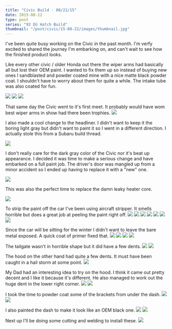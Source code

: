 ```yaml
---
title: "Civic Build - 08/22/15"
date: 2015-08-22
type: post
series: "93 EG Hatch Build"
thumbnail: "/post/civic/15-08-22/images/thumbnail.jpg"
---
```


I've been quite busy working on the Civic in the past month. I'm verfy excited to shared the journey I'm embarking on, and can't wait to see how the finished product looks.

Like every other civic / older Honda out there the wiper arms had basically all but lost their OEM paint. I wanted to fix them up so instead of buying new ones I sandblasted and powder coated mine with a nice matte black powder coat. I shouldn't have to worry about them for quite a while. The intake tube was also coated for fun.

![](images/1.jpg)
![](images/2.jpg)
![](images/3.jpg)

That same day the Civic went to it's first meet. It probably would have wom best wiper arms in show had there been trophies.
![](images/4.jpg)

I also made a cool change to the headliner. I didn't want to keep it the boring light gray but didn't want to paint it so I went in a different direction. I actually stole this from a Subaru build thread.

![](images/5.jpg)

I don't really care for the dark gray color of the Civic nor it's beat up appearance. I decided it was time to make a serious change and have embarked on a full paint job. The driver's door was mangled up from a minor accident so I ended up having to replace it with a "new" one.

![](images/6.jpg)

This was also the perfect time to replace the damn leaky heater core.

![](images/7.jpg)

To strip the paint off the car I've been using aircraft stripper. It smells horrible but does a great job at peeling the paint right off.
![](images/8.jpg)
![](images/9.jpg)
![](images/10.jpg)
![](images/11.jpg)
![](images/12.jpg)
![](images/13.jpg)
![](images/14.jpg)

Since the car will be sitting for the winter I didn't want to leave the bare metal exposed. A quick coat of primer fixed that.
![](images/15.jpg)
![](images/16.jpg)
![](images/17.jpg)
![](images/18.jpg)

The tailgate wasn't in horrible shape but it did have a few dents.
![](images/19.jpg)
![](images/20.jpg)

The hood on the other hand had quite a few dents. It must have been caught in a hail storm at some point.
![](images/21.jpg)

My Dad had an interesting idea to try on the hood. I think it came out pretty decent and I like it because it's different. He also managed to work out the huge dent in the lower right corner.
![](images/22.jpg)
![](images/23.jpg)

I took the time to powder coat some of the brackets from under the dash.
![](images/24.jpg)
![](images/25.jpg)

I also painted the dash to make it look like an OEM black one.
![](images/26.jpg)
![](images/27.jpg)

Next up I'll be doing some cutting and welding to install these.
![](images/28.jpg)
